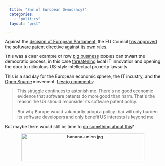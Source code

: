 ```yaml
---
  title: "End of European Democracy?"
  categories: 
    - "politics"
  layout: "post"

---
```

<p>
Against the <a href="http://swpat.ffii.org/papers/europarl0309/cons0401/tab/index.en.html">decision of European Parliament</a>, the EU Council <a href="http://www.vnunet.com/news/1161751">has approved</a> the <a href="http://swpat.ffii.org/index.en.html">software patent</a> directive against <a href="http://wiki.ffii.org/Cons050307En">its own rules</a>.
</p><p>
This was a clear example of how <a href="http://www.vnunet.com/news/1160192">big business</a> lobbies can thwart the democratic process, in this case <a href="http://bergie.iki.fi/blog/eu_agriculture_ministers_threaten_again_with_software_patents.html">threatening</a> local IT innovation and opening the door to ridiculous US-style intellectual property lawsuits.
</p><p>
This is a sad day for the European economic sphere, the IT industry, and the <a href="http://www.opensource.org/">Open Source</a> movement. <a href="http://www.lessig.org/blog/archives/002774.shtml">Lessig comments</a>:</p>

<blockquote>
This struggle continues to astonish me. There's no good economic evidence that software patents do more good than harm. That's the reason the US should reconsider its software patent policy.
<br /><br />
But why Europe would voluntarily adopt a policy that will only burden its software developers and only benefit US interests is beyond me. 
</blockquote>

<p>
But maybe there would still be time to <a href="http://www.ffii.org/swpat/group/todo/index.en.html">do something about this</a>?
</p>

<p style="text-align: center;"><a href="http://demo.ffii.org/"><img src="/files/banana-union.jpg" border="0" height="90" width="400" alt="banana-union.jpg" style="border: none;" /></a></p>